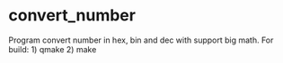 # convert_number
Program convert number in hex, bin and dec with support big math.
For build:
	1) qmake
	2) make